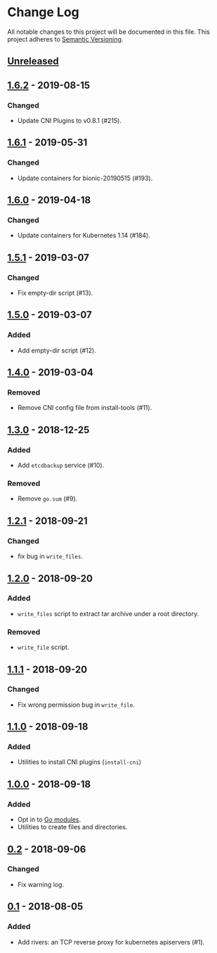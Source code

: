 # Change Log

All notable changes to this project will be documented in this file.
This project adheres to [Semantic Versioning](http://semver.org/).

## [Unreleased]

## [1.6.2] - 2019-08-15

### Changed

- Update CNI Plugins to v0.8.1 (#215).

## [1.6.1] - 2019-05-31

### Changed

- Update containers for bionic-20190515 (#193).

## [1.6.0] - 2019-04-18

### Changed

- Update containers for Kubernetes 1.14 (#184).

## [1.5.1] - 2019-03-07

### Changed

- Fix empty-dir script (#13).

## [1.5.0] - 2019-03-07

### Added

- Add empty-dir script (#12).

## [1.4.0] - 2019-03-04

### Removed

- Remove CNI config file from install-tools (#11).

## [1.3.0] - 2018-12-25

### Added
- Add `etcdbackup` service (#10).

### Removed
- Remove `go.sum` (#9).

## [1.2.1] - 2018-09-21

### Changed
- fix bug in `write_files`.

## [1.2.0] - 2018-09-20

### Added
- `write_files` script to extract tar archive under a root directory.

### Removed
- `write_file` script.

## [1.1.1] - 2018-09-20

### Changed
- Fix wrong permission bug in `write_file`.

## [1.1.0] - 2018-09-18

### Added
- Utilities to install CNI plugins (`install-cni`)

## [1.0.0] - 2018-09-18

### Added
- Opt in to [Go modules](https://github.com/golang/go/wiki/Modules).
- Utilities to create files and directories.

## [0.2] - 2018-09-06

### Changed
- Fix warning log.

## [0.1] - 2018-08-05

### Added
- Add rivers: an TCP reverse proxy for kubernetes apiservers (#1).

[Unreleased]: https://github.com/cybozu/neco-containers/compare/update-20190531...HEAD
[1.6.2]: https://github.com/cybozu/neco-containers/pull/215
[1.6.1]: https://github.com/cybozu/neco-containers/pull/193
[1.6.0]: https://github.com/cybozu/neco-containers/pull/184
[1.5.1]: https://github.com/cybozu-go/cke-tools/compare/v1.5.0...v1.5.1
[1.5.0]: https://github.com/cybozu-go/cke-tools/compare/v1.4.0...v1.5.0
[1.4.0]: https://github.com/cybozu-go/cke-tools/compare/v1.3.0...v1.4.0
[1.3.0]: https://github.com/cybozu-go/cke-tools/compare/v1.2.1...v1.3.0
[1.2.1]: https://github.com/cybozu-go/cke-tools/compare/v1.2.0...v1.2.1
[1.2.0]: https://github.com/cybozu-go/cke-tools/compare/v1.1.1...v1.2.0
[1.1.1]: https://github.com/cybozu-go/cke-tools/compare/v1.1.0...v1.1.1
[1.1.0]: https://github.com/cybozu-go/cke-tools/compare/v1.0.0...v1.1.0
[1.0.0]: https://github.com/cybozu-go/cke-tools/compare/v0.2...v1.0.0
[0.2]: https://github.com/cybozu-go/cke-tools/compare/v0.1...v0.2
[0.1]: https://github.com/cybozu-go/cke-tools/compare/b797246...v0.1
